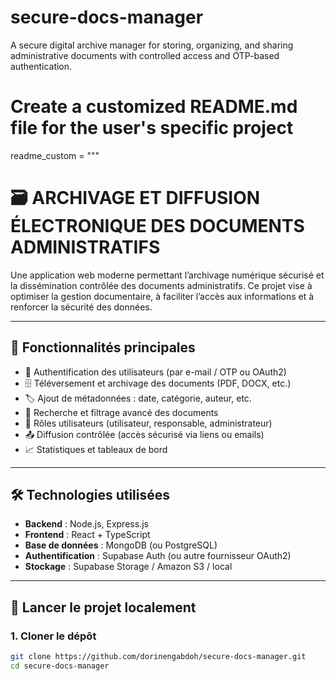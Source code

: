 # secure-docs-manager
A secure digital archive manager for storing, organizing, and sharing administrative documents with controlled access and OTP-based authentication.
# Create a customized README.md file for the user's specific project

readme_custom = """
# 🗃️ ARCHIVAGE ET DIFFUSION ÉLECTRONIQUE DES DOCUMENTS ADMINISTRATIFS

Une application web moderne permettant l’archivage numérique sécurisé et la dissémination contrôlée des documents administratifs. Ce projet vise à optimiser la gestion documentaire, à faciliter l’accès aux informations et à renforcer la sécurité des données.

---

## 📌 Fonctionnalités principales

- 🔐 Authentification des utilisateurs (par e-mail / OTP ou OAuth2)
- 🗄️ Téléversement et archivage des documents (PDF, DOCX, etc.)
- 🏷️ Ajout de métadonnées : date, catégorie, auteur, etc.
- 🔎 Recherche et filtrage avancé des documents
- 👥 Rôles utilisateurs (utilisateur, responsable, administrateur)
- 📤 Diffusion contrôlée (accès sécurisé via liens ou emails)
- 📈 Statistiques et tableaux de bord

---

## 🛠️ Technologies utilisées

- **Backend** : Node.js, Express.js
- **Frontend** : React + TypeScript
- **Base de données** : MongoDB (ou PostgreSQL)
- **Authentification** : Supabase Auth (ou autre fournisseur OAuth2)
- **Stockage** : Supabase Storage / Amazon S3 / local

---

## 🚀 Lancer le projet localement

### 1. Cloner le dépôt

```bash
git clone https://github.com/dorinengabdoh/secure-docs-manager.git
cd secure-docs-manager
